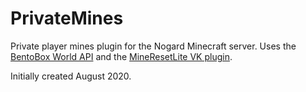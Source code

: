 # PrivateMines

Private player mines plugin for the Nogard Minecraft server. Uses the [BentoBox World API](https://github.com/BentoBoxWorld/BentoBox/tree/develop/src/main/java/world/bentobox/bentobox/api) and the [MineResetLite VK plugin](https://www.spigotmc.org/resources/mineresetlite-with-worldedit-v6-v7-tokenenchant-explosive-support.61713/).

Initially created August 2020.
